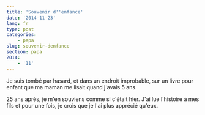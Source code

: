 ```yaml
---
title: 'Souvenir d''enfance'
date: '2014-11-23'
lang: fr
type: post
categories:
    - papa
slug: souvenir-denfance
section: papa
2014:
    - '11'
---
```


Je suis tombé par hasard, et dans un endroit improbable, sur un livre pour enfant que ma maman me lisait quand j'avais 5 ans.

25 ans après, je m'en souviens comme si c'était hier.
J'ai lue l'histoire à mes fils et pour une fois, je crois que je l'ai plus apprécié qu'eux.
